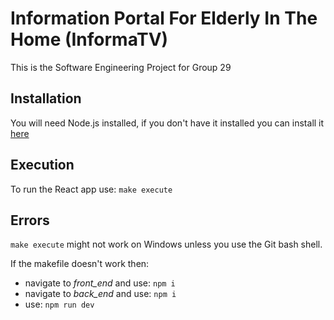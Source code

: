 # Information Portal For Elderly In The Home (InformaTV)

This is the Software Engineering Project for Group 29

## Installation

You will need Node.js installed, if you don't have it installed you can install it [here](https://nodejs.org/en/download/current/)

## Execution

To run the React app use: `make execute`

## Errors

`make execute` might not work on Windows unless you use the Git bash shell.

If the makefile doesn't work then:

- navigate to *front_end* and use: `npm i`
- navigate to *back_end* and use: `npm i`
- use: `npm run dev`
